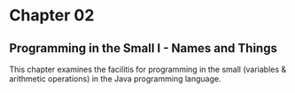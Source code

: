# Chapter 02
## Programming in the Small I - Names and Things
This chapter examines the facilitis for programming
in the small (variables & arithmetic operations) in the Java
programming language.
